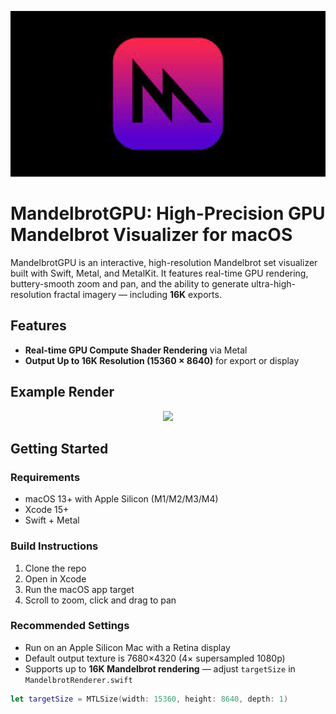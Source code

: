 <p align="center">
  <img src="banner.png" width="900"/>
</p>


# MandelbrotGPU: High-Precision GPU Mandelbrot Visualizer for macOS

MandelbrotGPU is an interactive, high-resolution Mandelbrot set visualizer built with Swift, Metal, and MetalKit. It features real-time GPU rendering, buttery-smooth zoom and pan, and the ability to generate ultra-high-resolution fractal imagery — including **16K** exports.

## Features

- **Real-time GPU Compute Shader Rendering** via Metal
- **Output Up to 16K Resolution (15360 × 8640)** for export or display

## Example Render
<p align="center">
  <img src="mandelbrot_16k.png" width="600"/>
</p>

## Getting Started

### Requirements

- macOS 13+ with Apple Silicon (M1/M2/M3/M4)
- Xcode 15+
- Swift + Metal

### Build Instructions

1. Clone the repo
2. Open in Xcode
3. Run the macOS app target
4. Scroll to zoom, click and drag to pan

### Recommended Settings

- Run on an Apple Silicon Mac with a Retina display
- Default output texture is 7680×4320 (4× supersampled 1080p)
- Supports up to **16K Mandelbrot rendering** — adjust `targetSize` in `MandelbrotRenderer.swift`

```swift
let targetSize = MTLSize(width: 15360, height: 8640, depth: 1)
```
